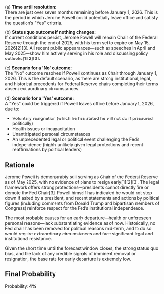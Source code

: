 (a) **Time until resolution:**  
There are just over seven months remaining before January 1, 2026. This is the period in which Jerome Powell could potentially leave office and satisfy the question’s "Yes" criteria.

(b) **Status quo outcome if nothing changes:**  
If current conditions persist, Jerome Powell will remain Chair of the Federal Reserve through the end of 2025, with his term set to expire on May 15, 2026[2][3]. All recent public appearances—such as speeches in April and May 2025—show him actively serving in his role and discussing policy outlooks[1][2][3].

(c) **Scenario for a 'No' outcome:**  
The "No" outcome resolves if Powell continues as Chair through January 1, 2026. This is the default scenario, as there are strong institutional, legal, and historical precedents for Federal Reserve chairs completing their terms absent extraordinary circumstances.

(d) **Scenario for a 'Yes' outcome:**  
A "Yes" could be triggered if Powell leaves office before January 1, 2026, due to:
- Voluntary resignation (which he has stated he will not do if pressured politically)
- Health issues or incapacitation
- Unanticipated personal circumstances
- An unprecedented legal or political event challenging the Fed’s independence (highly unlikely given legal protections and recent reaffirmations by political leaders)

## Rationale

Jerome Powell is demonstrably still serving as Chair of the Federal Reserve as of May 2025, with no evidence of plans to resign early[1][2][3]. The legal framework offers strong protections—presidents cannot directly fire or demote the Fed Chair[3]. Powell himself has indicated he would not step down if asked by a president, and recent statements and actions by political figures (including comments from Donald Trump and bipartisan members of Congress) reinforce respect for the Fed’s institutional independence.

The most probable causes for an early departure—health or unforeseen personal reasons—lack substantiating evidence as of now. Historically, no Fed chair has been removed for political reasons mid-term, and to do so would require extraordinary circumstances and face significant legal and institutional resistance.

Given the short time until the forecast window closes, the strong status quo bias, and the lack of any credible signals of imminent removal or resignation, the base rate for early departure is extremely low.

## Final Probability

Probability: **4%**